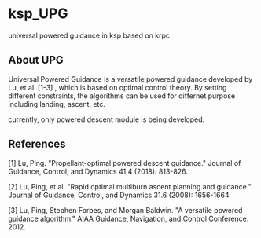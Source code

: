 # ksp_UPG
universal powered guidance in ksp based on krpc
## About UPG 
Universal Powered Guidance is a versatile powered guidance developed by Lu, et al. [1-3] , which is based on optimal control theory. 
By setting different constraints, the algorithms can be used for differnet purpose including landing, ascent, etc.

currently, only powered descent module is being developed.

## References
[1] Lu, Ping. "Propellant-optimal powered descent guidance." Journal of Guidance, Control, and Dynamics 41.4 (2018): 813-826.

[2] Lu, Ping, et al. "Rapid optimal multiburn ascent planning and guidance." Journal of Guidance, Control, and Dynamics 31.6 (2008): 1656-1664.

[3] Lu, Ping, Stephen Forbes, and Morgan Baldwin. "A versatile powered guidance algorithm." AIAA Guidance, Navigation, and Control Conference. 2012.
